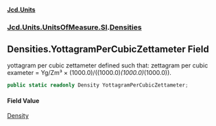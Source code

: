 #### [Jcd.Units](index 'index')
### [Jcd.Units.UnitsOfMeasure.SI](Jcd.Units.UnitsOfMeasure.SI 'Jcd.Units.UnitsOfMeasure.SI').[Densities](Densities 'Jcd.Units.UnitsOfMeasure.SI.Densities')

## Densities.YottagramPerCubicZettameter Field

yottagram per cubic zettameter defined such that: zettagram per cubic exameter = Yg/Zm³ ×
(1000.0)/((1000.0)*(1000.0)*(1000.0)).

```csharp
public static readonly Density YottagramPerCubicZettameter;
```

#### Field Value
[Density](Density 'Jcd.Units.UnitTypes.Density')